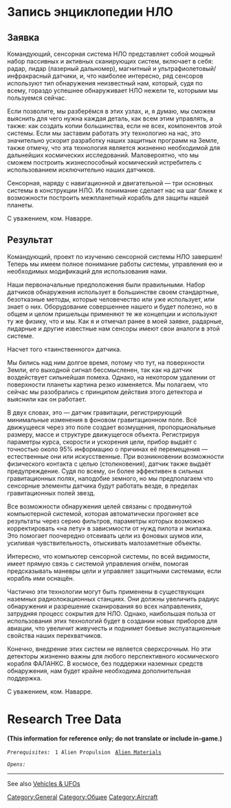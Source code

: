# Запись энциклопедии НЛО

## Заявка

Командующий, сенсорная система НЛО представляет собой мощный набор
пассивных и активных сканирующих систем, включает в себя: радар, лидар
(лазерный дальномер), магнитный и ультрафиолетовый/инфракрасный датчики,
и, что наиболее интересно, ряд сенсоров используют тип обнаружения
неизвестный нам, который, судя по всему, гораздо успешнее обнаруживает
НЛО нежели те, которыми мы пользуемся сейчас.

Если позволите, мы разберёмся в этих узлах, и, я думаю, мы сможем
выяснить для чего нужна каждая деталь, как всем этим управлять, а также:
как создать копии большинства, если не всех, компонентов этой системы.
Если мы заставим работать эту технологию на нас, это значительно ускорит
разработку наших защитных программ на Земле, также отмечу, что эта
технология является жизненно необходимой для дальнейших космических
исследований. Маловероятно, что мы сможем построить жизнеспособный
космический истребитель с использованием исключительно наших датчиков.

Сенсорная, наряду с навигационной и двигательной — три основных системы
в конструкции НЛО. Их понимание сделает нас на шаг ближе к возможности
построить межпланетный корабль для защиты нашей планеты.

С уважением, ком. Наварре.

## Результат

Командующий, проект по изучению сенсорной системы НЛО завершен! Теперь
мы имеем полное понимание работы системы, управления ею и необходимых
модификаций для использования нами.

Наши первоначальные предположения были правильными. Набор датчиков
обнаружения использует в большинстве своем стандартные, безотказные
методы, которые человечество или уже использует, или знает о них.
Оборудование совершеннее нашего и будет полезно, но в общем и целом
пришельцы применяют те же концепции и используют ту же физику, что и мы.
Как я и отмечал ранее в моей заявке, радарные, лидарные и другие
известные нам сенсоры имеют свои аналоги в этой системе.

Насчет того «таинственного» датчика.

Мы бились над ним долгое время, потому что тут, на поверхности Земли,
его выходной сигнал бессмысленен, так как на датчик воздействует
сильнейшая помеха. Однако, на некотором удалении от поверхности планеты
картина резко изменяется. Мы полагаем, что сейчас мы разобрались с
принципом действия этого детектора и выяснили как он работает.

В двух словах, это — датчик гравитации, регистрирующий минимальные
изменения в фоновом гравитационном поле. Всё движущееся через это поле
создает возмущения, пропорциональные размеру, массе и структуре
движущегося объекта. Регистрируя параметры курса, скорости и ускорения
цели, прибор выдаёт с точностью около 95% информацию о причинах её
перемещения — естественные они или искусственные. При возникновении
возможности физического контакта с целью (столкновения), датчик также
выдаёт предупреждение. Судя по всему, он более эффективен в сильных
гравитационных полях, наподобие земного, но мы предполагаем что
сенсорные элементы датчика будут работать везде, в пределах
гравитационных полей звезд.

Все возможности обнаружения целей связаны с продвинутой компьютерной
системой, которая автоматически прогоняет все результаты через серию
фильтров, параметры которых возможно корректировать «на лету» в
зависимости от нужд пилота и экипажа. Это помогает поочередно отсеивать
цели из фоновых шумов или, усиливая чувствительность, отыскивать
малозаметные объекты.

Интересно, что компьютер сенсорной системы, по всей видимости, имеет
прямую связь с системой управления огнём, помогая предсказывать маневры
цели и управляет защитными системами, если корабль ими оснащён.

Частично эти технологии могут быть применены в существующих наземных
радиолокационных станциях. Они должны увеличить радиус обнаружения и
разрешение сканирования во всех направлениях, затрудняя процесс сокрытия
для НЛО. Однако, наибольшая польза от использования этих технологий
будет в создании новых приборов для авиации, что увеличит живучесть и
поднимет боевые экспуатационные свойства наших перехватчиков.

Конечно, внедрение этих систем не является сверхсрочным. Но эти
детекторы жизненно важны для любого перспективного космического корабля
ФАЛАНКС. В космосе, без поддержки наземных средств обнаружения, нам
будет крайне необходима дополнительная поддержка.

С уважением, ком. Наварре.

# Research Tree Data

**(This information for reference only; do not translate or include
in-game.)**

*`Prerequisites:`*
` 1 Alien Propulsion`
` `[`Alien Materials`](Research/Alien_Materials "wikilink")

*`Opens:`*

------------------------------------------------------------------------

See also [Vehicles & UFOs](Vehicles_&_UFOs "wikilink")

[Category:General](Category:General "wikilink")
[Category:Общее](Category:Общее "wikilink")
[Category:Aircraft](Category:Aircraft "wikilink")